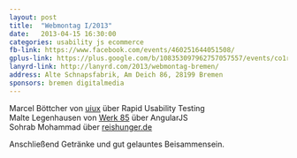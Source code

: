 ```yaml
---
layout: post
title:  "Webmontag I/2013"
date:   2013-04-15 16:30:00
categories: usability js ecommerce
fb-link: https://www.facebook.com/events/460251644051508/
gplus-link: https://plus.google.com/b/108353097962757057557/events/co1rrfjo069ut3t4akcmoudcag8
lanyrd-link: http://lanyrd.com/2013/webmontag-bremen/
address: Alte Schnapsfabrik, Am Deich 86, 28199 Bremen
sponsors: bremen digitalmedia
---
```


Marcel Böttcher von [uiux](http://uiux.de) über Rapid Usability Testing  
Malte Legenhausen von [Werk 85](http://www.werk85.de/) über AngularJS  
Sohrab Mohammad über [reishunger.de](http://reishunger.de)  

Anschließend Getränke und gut gelauntes Beisammensein.